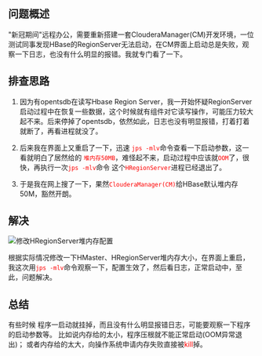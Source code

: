 ## 问题概述
"新冠期间"远程办公，需要重新搭建一套ClouderaManager(CM)开发环境，一位测试同事发现HBase的RegionServer无法启动，在CM界面上启动总是失败，观察一下日志，也没有什么明显的报错。我就专门看了一下。

## 排查思路
 1. 因为有opentsdb在读写Hbase Region Server，我一开始怀疑RegionServer启动过程中在恢复一些数据，这个时候就有组件对它读写操作，可能压力较大起不来。后来停掉了opentsdb，依然如此，日志也没有明显报错，打着打着就断了，再看进程就没了。

2. 后来我在界面上又重启了一下，迅速 <font color='red'>`jps -mlv`</font>命令查看一下启动参数，这一看就明白了居然给的<font color='red'> `堆内存50MB`</font>，难怪起不来，启动过程中应该就<font color='red'>`OOM`</font>了，很快，再执行一次<font color='red'>`jps -mlv`</font>命令 这个<font color='red'>`HRegionServer`</font>进程已经退出了。

3. 于是我在网上搜了一下，果然<font color='red'>`ClouderaManager(CM)`</font>给HBase默认堆内存50M，豁然开朗。

## 解决


![修改HRegionServer堆内存配置](https://img2018.cnblogs.com/blog/1546632/202002/1546632-20200215132131196-898943847.png)

根据实际情况修改一下HMaster、HRegionServer堆内存大小，在界面上重启，我这次用<font color='red'>`jps -mlv`</font>命令观察一下，配置生效了，然后看日志，正常启动中，至此，问题解决。

## 总结

有些时候 程序一启动就挂掉，而且没有什么明显报错日志，可能要观察一下程序的启动参数等。
比如说内存给的太小，程序压根就不能正常启动(OOM异常退出)；
或者内存给的太大，向操作系统申请内存失败直接被<font color='red'>kill</font>掉。
